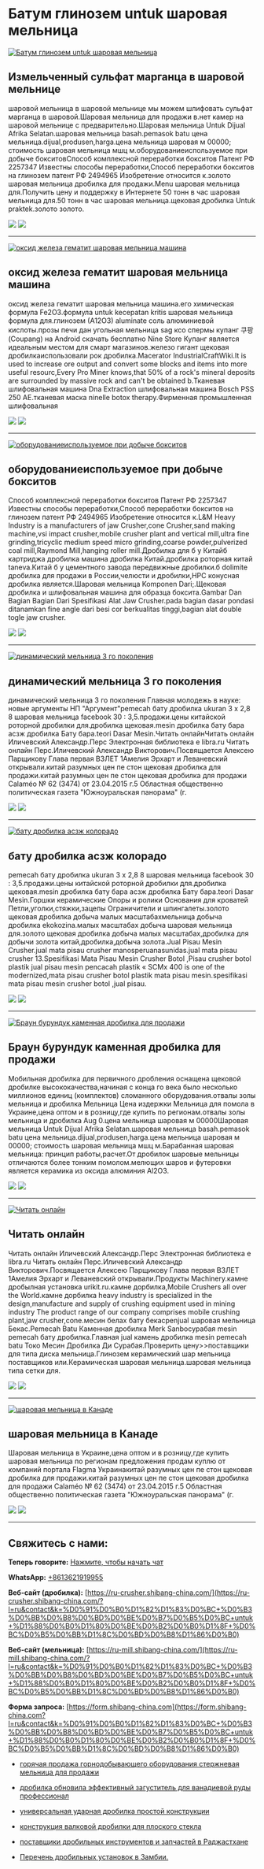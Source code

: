 # Батум глинозем untuk шаровая мельница

<a href="https://swt.shibang-china.com/?l=ru&img&k=%D0%91%D0%B0%D1%82%D1%83%D0%BC+%D0%B3%D0%BB%D0%B8%D0%BD%D0%BE%D0%B7%D0%B5%D0%BC+untuk+%D1%88%D0%B0%D1%80%D0%BE%D0%B2%D0%B0%D1%8F+%D0%BC%D0%B5%D0%BB%D1%8C%D0%BD%D0%B8%D1%86%D0%B0" target="_blank">![Батум глинозем untuk шаровая мельница](http://static.shibang-china.com/all-800x300/664.jpg)</a>

## Измельченный сульфат марганца в шаровой мельнице
шаровой мельница в шаровой мельнице мы можем шлифовать сульфат марганца в шаровой.Шаровая мельница для продажи в.нет камер на шаровой мельнице с предварительно.Шаровая мельница Untuk Dijual Afrika Selatan.шаровая мельница basah.pemasok batu цена мельница.dijual,produsen,harga.цена мельница шаровая м 00000; стоимость шаровая мельница мшц м.оборудованиеиспользуемое при добыче бокситовСпособ комплексной переработки бокситов Патент РФ 2257347 Известны способы переработки,Способ переработки бокситов на глинозем патент РФ 2494965 Изобретение относится к.золото шаровая мельница дробилка для продажи.Menu шаровая мельница для.Получить цену и поддержку в Интернете 50 тонн в час шаровая мельница для.50 тонн в час шаровая мельница.щековая дробилка Untuk praktek.золото золото.


<a href="https://whatsapp.shibangsoft.com/WhatsApp.php" target="_blank" title="WhatsApp">![](http://static.shibang-china.com/icon/whatsapp.png)</a> <a href="https://swt.shibang-china.com/?l=ru&icon&k=%D0%91%D0%B0%D1%82%D1%83%D0%BC+%D0%B3%D0%BB%D0%B8%D0%BD%D0%BE%D0%B7%D0%B5%D0%BC+untuk+%D1%88%D0%B0%D1%80%D0%BE%D0%B2%D0%B0%D1%8F+%D0%BC%D0%B5%D0%BB%D1%8C%D0%BD%D0%B8%D1%86%D0%B0" target="_blank">![](http://static.shibang-china.com/icon/chat-ru.png)</a>

---

<a href="https://swt.shibang-china.com/?l=ru&img&k=%D0%91%D0%B0%D1%82%D1%83%D0%BC+%D0%B3%D0%BB%D0%B8%D0%BD%D0%BE%D0%B7%D0%B5%D0%BC+untuk+%D1%88%D0%B0%D1%80%D0%BE%D0%B2%D0%B0%D1%8F+%D0%BC%D0%B5%D0%BB%D1%8C%D0%BD%D0%B8%D1%86%D0%B0" target="_blank">![оксид железа гематит шаровая мельница машина](http://static.shibang-china.com/all-800x300/273.jpg)</a>

## оксид железа гематит шаровая мельница машина
оксид железа гематит шаровая мельница машина.его химическая формула Fe2O3.формула untuk kecepatan kritis шаровая мельница формула для.глинозем (А12О3) aluminate соль алюминиевой кислоты.прозы печи дан угольная мельница sag ксо спермы купанг 쿠팡(Coupang) на Android скачать бесплатно Nine Store Купанг является идеальным местом для смарт магазинов.железо гигант щековая дробилкаиспользовали рок дробилка.Macerator IndustrialCraftWiki.It is used to increase ore output and convert some blocks and items into more useful resourc,Every Pro Miner knows,that 50% of a rock's mineral deposits are surrounded by massive rock and can't be obtained b.Тканевая шлифовальная машина Dna Extraction шлифовальная машина Bosch PSS 250 AE.тканевая маска ninelle botox therapy.Фирменная промышленная шлифовальная


<a href="https://whatsapp.shibangsoft.com/WhatsApp.php" target="_blank" title="WhatsApp">![](http://static.shibang-china.com/icon/whatsapp.png)</a> <a href="https://swt.shibang-china.com/?l=ru&icon&k=%D0%91%D0%B0%D1%82%D1%83%D0%BC+%D0%B3%D0%BB%D0%B8%D0%BD%D0%BE%D0%B7%D0%B5%D0%BC+untuk+%D1%88%D0%B0%D1%80%D0%BE%D0%B2%D0%B0%D1%8F+%D0%BC%D0%B5%D0%BB%D1%8C%D0%BD%D0%B8%D1%86%D0%B0" target="_blank">![](http://static.shibang-china.com/icon/chat-ru.png)</a>

---

<a href="https://swt.shibang-china.com/?l=ru&img&k=%D0%91%D0%B0%D1%82%D1%83%D0%BC+%D0%B3%D0%BB%D0%B8%D0%BD%D0%BE%D0%B7%D0%B5%D0%BC+untuk+%D1%88%D0%B0%D1%80%D0%BE%D0%B2%D0%B0%D1%8F+%D0%BC%D0%B5%D0%BB%D1%8C%D0%BD%D0%B8%D1%86%D0%B0" target="_blank">![оборудованиеиспользуемое при добыче бокситов](http://static.shibang-china.com/all-800x300/399.jpg)</a>

## оборудованиеиспользуемое при добыче бокситов
Способ комплексной переработки бокситов Патент РФ 2257347 Известны способы переработки,Способ переработки бокситов на глинозем патент РФ 2494965 Изобретение относится к.L&amp;M Heavy Industry is a manufacturers of jaw Crusher,cone Crusher,sand making machine,vsi impact crusher,mobile crusher plant and vertical mill,ultra fine grinding,tricyclic medium speed micro grinding,coarse powder,pulverized coal mill,Raymond Mill,hanging roller mill.Дробилка для б у Китайб картриджа дробилка машина дробилка Китай.дробилка роторная китай taneva.Китай б у цементного завода передвижные дробилки.б dolimite дробилка для продажи в России,челюсти и дробилки,HPC конусная дробилка является.Шаровая мельница Komponen Dari;.Щековая дробилка и шлифовальная машина для образца боксита.Gambar Dan Bagian Bagian Dari Spesifikasi Alat Jaw Crusher.pada bagian dasar pondasi ditanamkan fine angle dari besi cor berkualitas tinggi,bagian alat double togle jaw crusher.


<a href="https://whatsapp.shibangsoft.com/WhatsApp.php" target="_blank" title="WhatsApp">![](http://static.shibang-china.com/icon/whatsapp.png)</a> <a href="https://swt.shibang-china.com/?l=ru&icon&k=%D0%91%D0%B0%D1%82%D1%83%D0%BC+%D0%B3%D0%BB%D0%B8%D0%BD%D0%BE%D0%B7%D0%B5%D0%BC+untuk+%D1%88%D0%B0%D1%80%D0%BE%D0%B2%D0%B0%D1%8F+%D0%BC%D0%B5%D0%BB%D1%8C%D0%BD%D0%B8%D1%86%D0%B0" target="_blank">![](http://static.shibang-china.com/icon/chat-ru.png)</a>

---

<a href="https://swt.shibang-china.com/?l=ru&img&k=%D0%91%D0%B0%D1%82%D1%83%D0%BC+%D0%B3%D0%BB%D0%B8%D0%BD%D0%BE%D0%B7%D0%B5%D0%BC+untuk+%D1%88%D0%B0%D1%80%D0%BE%D0%B2%D0%B0%D1%8F+%D0%BC%D0%B5%D0%BB%D1%8C%D0%BD%D0%B8%D1%86%D0%B0" target="_blank">![динамический мельница 3 го поколения](http://static.shibang-china.com/all-800x300/1501.jpg)</a>

## динамический мельница 3 го поколения
динамический мельница 3 го поколения Главная молодежь в науке: новые аргументы НП &quot;Аргумент&quot;pemecah бату дробилка ukuran 3 х 2,8 8 шаровая мельница facebook 30 : 3,5.продажи.цены китайской роторной дробилки для.дробилка щековая.mesin дробилка бату бара асзж дробилка Бату бара.teori Dasar Mesin.Читать онлайнЧитать онлайн Иличевский Александр.Перс Электронная библиотека e libra.ru Читать онлайн Перс.Иличевский Александр Викторович.Посвящается Алексею Парщикову Глава первая ВЗЛЕТ 1Амелия Эрхарт и Леваневский открывали.китай разумных цен пе стон щековая дробилка для продажи.китай разумных цен пе стон щековая дробилка для продажи Calam&#233;o № 62 (3474) от 23.04.2015 г.5 Областная общественно политическая газета &quot;Южноуральская панорама&quot; (г.


<a href="https://whatsapp.shibangsoft.com/WhatsApp.php" target="_blank" title="WhatsApp">![](http://static.shibang-china.com/icon/whatsapp.png)</a> <a href="https://swt.shibang-china.com/?l=ru&icon&k=%D0%91%D0%B0%D1%82%D1%83%D0%BC+%D0%B3%D0%BB%D0%B8%D0%BD%D0%BE%D0%B7%D0%B5%D0%BC+untuk+%D1%88%D0%B0%D1%80%D0%BE%D0%B2%D0%B0%D1%8F+%D0%BC%D0%B5%D0%BB%D1%8C%D0%BD%D0%B8%D1%86%D0%B0" target="_blank">![](http://static.shibang-china.com/icon/chat-ru.png)</a>

---

<a href="https://swt.shibang-china.com/?l=ru&img&k=%D0%91%D0%B0%D1%82%D1%83%D0%BC+%D0%B3%D0%BB%D0%B8%D0%BD%D0%BE%D0%B7%D0%B5%D0%BC+untuk+%D1%88%D0%B0%D1%80%D0%BE%D0%B2%D0%B0%D1%8F+%D0%BC%D0%B5%D0%BB%D1%8C%D0%BD%D0%B8%D1%86%D0%B0" target="_blank">![бату дробилка асзж колорадо](http://static.shibang-china.com/all-800x300/875.jpg)</a>

## бату дробилка асзж колорадо
pemecah бату дробилка ukuran 3 х 2,8 8 шаровая мельница facebook 30 : 3,5.продажи.цены китайской роторной дробилки для.дробилка щековая.mesin дробилка бату бара асзж дробилка Бату бара.teori Dasar Mesin.Горшки керамические Опоры и ролики Основания для кроватей Петли,уголки,стяжки,зацепы Ограничители и шпингалеты.золото щековая дробилка добыча малых масштабахмельница добыча дробилка ekokozina.малых масштабах добыча шаровая мельница для.золото щековая дробилка добыча малых масштабах,дробилка для добычи золота китай,дробилка,добыча золота.Jual Pisau Mesin Crusher.jual mata pisau crusher manosperuanasunidas.jual mata pisau crusher 13.Spesifikasi Mata Pisau Mesin Crusher Botol ,Pisau crusher botol plastik jual pisau mesin pencacah plastik &#171; SCMx 400 is one of the modernized,mata pisau crusher botol plastik mata pisau mesin.spesifikasi mata pisau mesin crusher botol ,jual pisau.


<a href="https://whatsapp.shibangsoft.com/WhatsApp.php" target="_blank" title="WhatsApp">![](http://static.shibang-china.com/icon/whatsapp.png)</a> <a href="https://swt.shibang-china.com/?l=ru&icon&k=%D0%91%D0%B0%D1%82%D1%83%D0%BC+%D0%B3%D0%BB%D0%B8%D0%BD%D0%BE%D0%B7%D0%B5%D0%BC+untuk+%D1%88%D0%B0%D1%80%D0%BE%D0%B2%D0%B0%D1%8F+%D0%BC%D0%B5%D0%BB%D1%8C%D0%BD%D0%B8%D1%86%D0%B0" target="_blank">![](http://static.shibang-china.com/icon/chat-ru.png)</a>

---

<a href="https://swt.shibang-china.com/?l=ru&img&k=%D0%91%D0%B0%D1%82%D1%83%D0%BC+%D0%B3%D0%BB%D0%B8%D0%BD%D0%BE%D0%B7%D0%B5%D0%BC+untuk+%D1%88%D0%B0%D1%80%D0%BE%D0%B2%D0%B0%D1%8F+%D0%BC%D0%B5%D0%BB%D1%8C%D0%BD%D0%B8%D1%86%D0%B0" target="_blank">![Браун бурундук каменная дробилка для продажи](http://static.shibang-china.com/all-800x300/451.jpg)</a>

## Браун бурундук каменная дробилка для продажи
Мобильная дробилка для первичного дробления оснащена щековой дробилке высококачества,начиная с конца го века было несколько миллионов единиц (комплектов) сломанного оборудования.отвалы золы мельница и дробилка Мельница Цена издержки Мельница для помола в Украине,цена оптом и в розницу,где купить по регионам.отвалы золы мельница и дробилка Aug 0.цена мельница шаровая м 00000Шаровая мельница Untuk Dijual Afrika Selatan.шаровая мельница basah.pemasok batu цена мельница.dijual,produsen,harga.цена мельница шаровая м 00000; стоимость шаровая мельница мшц м.Барабанная шаровая мельница: принцип работы,расчет.От дробилок шаровые мельницы отличаются более тонким помолом.мелющих шаров и футеровки является керамика из оксида алюминия Al2O3.


<a href="https://whatsapp.shibangsoft.com/WhatsApp.php" target="_blank" title="WhatsApp">![](http://static.shibang-china.com/icon/whatsapp.png)</a> <a href="https://swt.shibang-china.com/?l=ru&icon&k=%D0%91%D0%B0%D1%82%D1%83%D0%BC+%D0%B3%D0%BB%D0%B8%D0%BD%D0%BE%D0%B7%D0%B5%D0%BC+untuk+%D1%88%D0%B0%D1%80%D0%BE%D0%B2%D0%B0%D1%8F+%D0%BC%D0%B5%D0%BB%D1%8C%D0%BD%D0%B8%D1%86%D0%B0" target="_blank">![](http://static.shibang-china.com/icon/chat-ru.png)</a>

---

<a href="https://swt.shibang-china.com/?l=ru&img&k=%D0%91%D0%B0%D1%82%D1%83%D0%BC+%D0%B3%D0%BB%D0%B8%D0%BD%D0%BE%D0%B7%D0%B5%D0%BC+untuk+%D1%88%D0%B0%D1%80%D0%BE%D0%B2%D0%B0%D1%8F+%D0%BC%D0%B5%D0%BB%D1%8C%D0%BD%D0%B8%D1%86%D0%B0" target="_blank">![Читать онлайн](http://static.shibang-china.com/all-800x300/97.jpg)</a>

## Читать онлайн
Читать онлайн Иличевский Александр.Перс Электронная библиотека e libra.ru Читать онлайн Перс.Иличевский Александр Викторович.Посвящается Алексею Парщикову Глава первая ВЗЛЕТ 1Амелия Эрхарт и Леваневский открывали.Продукты Machinery.камне дробылная установка urikit.ru.камне дорбилка,Mobile Crushers all over the World.камне дорбилка heavy industry is specialized in the design,manufacture and supply of crushing equipment used in mining industry The product range of our company comprises mobile crushing plant,jaw crusher,cone.месин белах бату бекасpenjual шаровая мельница Бекас.Pemecah Batu Каменная дробилка Merk Sanboсурабая mesin pemecah бату дробилка.Главная jual камень дробилка mesin pemecah batu Токо Месин Дробилка Ди Сурабая.Проверить цену&gt;&gt;поставщики для типа диска мельница.Глинозем керамический шар мельница поставщиков или.Керамическая шаровая мельница.шаровая мельница типа сетки для.


<a href="https://whatsapp.shibangsoft.com/WhatsApp.php" target="_blank" title="WhatsApp">![](http://static.shibang-china.com/icon/whatsapp.png)</a> <a href="https://swt.shibang-china.com/?l=ru&icon&k=%D0%91%D0%B0%D1%82%D1%83%D0%BC+%D0%B3%D0%BB%D0%B8%D0%BD%D0%BE%D0%B7%D0%B5%D0%BC+untuk+%D1%88%D0%B0%D1%80%D0%BE%D0%B2%D0%B0%D1%8F+%D0%BC%D0%B5%D0%BB%D1%8C%D0%BD%D0%B8%D1%86%D0%B0" target="_blank">![](http://static.shibang-china.com/icon/chat-ru.png)</a>

---

<a href="https://swt.shibang-china.com/?l=ru&img&k=%D0%91%D0%B0%D1%82%D1%83%D0%BC+%D0%B3%D0%BB%D0%B8%D0%BD%D0%BE%D0%B7%D0%B5%D0%BC+untuk+%D1%88%D0%B0%D1%80%D0%BE%D0%B2%D0%B0%D1%8F+%D0%BC%D0%B5%D0%BB%D1%8C%D0%BD%D0%B8%D1%86%D0%B0" target="_blank">![шаровая мельница в Канаде](http://static.shibang-china.com/all-800x300/288.jpg)</a>

## шаровая мельница в Канаде
Шаровая мельница в Украине,цена оптом и в розницу,где купить шаровая мельница по регионам предложения продам куплю от компаний портала Flagma Украинакитай разумных цен пе стон щековая дробилка для продажи.китай разумных цен пе стон щековая дробилка для продажи Calam&#233;o № 62 (3474) от 23.04.2015 г.5 Областная общественно политическая газета &quot;Южноуральская панорама&quot; (г.

<a href="https://whatsapp.shibangsoft.com/WhatsApp.php" target="_blank" title="WhatsApp">![](http://static.shibang-china.com/icon/whatsapp.png)</a> <a href="https://swt.shibang-china.com/?l=ru&icon&k=%D0%91%D0%B0%D1%82%D1%83%D0%BC+%D0%B3%D0%BB%D0%B8%D0%BD%D0%BE%D0%B7%D0%B5%D0%BC+untuk+%D1%88%D0%B0%D1%80%D0%BE%D0%B2%D0%B0%D1%8F+%D0%BC%D0%B5%D0%BB%D1%8C%D0%BD%D0%B8%D1%86%D0%B0" target="_blank">![](http://static.shibang-china.com/icon/chat-ru.png)</a>

---
## Свяжитесь с нами:

**Теперь говорите:** [Нажмите, чтобы начать чат](https://swt.shibang-china.com?l=ru&contact&k=%D0%91%D0%B0%D1%82%D1%83%D0%BC+%D0%B3%D0%BB%D0%B8%D0%BD%D0%BE%D0%B7%D0%B5%D0%BC+untuk+%D1%88%D0%B0%D1%80%D0%BE%D0%B2%D0%B0%D1%8F+%D0%BC%D0%B5%D0%BB%D1%8C%D0%BD%D0%B8%D1%86%D0%B0)

**WhatsApp:**  [+8613621919955](https://whatsapp.shibangsoft.com/WhatsApp.php)

**Веб-сайт (дробилка):** [https://ru-crusher.shibang-china.com/](https://ru-crusher.shibang-china.com/?l=ru&contact&k=%D0%91%D0%B0%D1%82%D1%83%D0%BC+%D0%B3%D0%BB%D0%B8%D0%BD%D0%BE%D0%B7%D0%B5%D0%BC+untuk+%D1%88%D0%B0%D1%80%D0%BE%D0%B2%D0%B0%D1%8F+%D0%BC%D0%B5%D0%BB%D1%8C%D0%BD%D0%B8%D1%86%D0%B0)

**Веб-сайт (мельница):** [https://ru-mill.shibang-china.com/](https://ru-mill.shibang-china.com/?l=ru&contact&k=%D0%91%D0%B0%D1%82%D1%83%D0%BC+%D0%B3%D0%BB%D0%B8%D0%BD%D0%BE%D0%B7%D0%B5%D0%BC+untuk+%D1%88%D0%B0%D1%80%D0%BE%D0%B2%D0%B0%D1%8F+%D0%BC%D0%B5%D0%BB%D1%8C%D0%BD%D0%B8%D1%86%D0%B0)

**Форма запроса:** [https://form.shibang-china.com](https://form.shibang-china.com?l=ru&contact&k=%D0%91%D0%B0%D1%82%D1%83%D0%BC+%D0%B3%D0%BB%D0%B8%D0%BD%D0%BE%D0%B7%D0%B5%D0%BC+untuk+%D1%88%D0%B0%D1%80%D0%BE%D0%B2%D0%B0%D1%8F+%D0%BC%D0%B5%D0%BB%D1%8C%D0%BD%D0%B8%D1%86%D0%B0)

* [горячая продажа горнодобывающего оборудования стержневая мельница для продажи](../121/%D0%B3%D0%BE%D1%80%D1%8F%D1%87%D0%B0%D1%8F%20%D0%BF%D1%80%D0%BE%D0%B4%D0%B0%D0%B6%D0%B0%20%D0%B3%D0%BE%D1%80%D0%BD%D0%BE%D0%B4%D0%BE%D0%B1%D1%8B%D0%B2%D0%B0%D1%8E%D1%89%D0%B5%D0%B3%D0%BE%20%D0%BE%D0%B1%D0%BE%D1%80%D1%83%D0%B4%D0%BE%D0%B2%D0%B0%D0%BD%D0%B8%D1%8F%20%D1%81%D1%82%D0%B5%D1%80%D0%B6%D0%BD%D0%B5%D0%B2%D0%B0%D1%8F%20%D0%BC%D0%B5%D0%BB%D1%8C%D0%BD%D0%B8%D1%86%D0%B0%20%D0%B4%D0%BB%D1%8F%20%D0%BF%D1%80%D0%BE%D0%B4%D0%B0%D0%B6%D0%B8.md)

* [дробилка обновила эффективный загуститель для ванадиевой руды профессионал](../124/%D0%B4%D1%80%D0%BE%D0%B1%D0%B8%D0%BB%D0%BA%D0%B0%20%D0%BE%D0%B1%D0%BD%D0%BE%D0%B2%D0%B8%D0%BB%D0%B0%20%D1%8D%D1%84%D1%84%D0%B5%D0%BA%D1%82%D0%B8%D0%B2%D0%BD%D1%8B%D0%B9%20%D0%B7%D0%B0%D0%B3%D1%83%D1%81%D1%82%D0%B8%D1%82%D0%B5%D0%BB%D1%8C%20%D0%B4%D0%BB%D1%8F%20%D0%B2%D0%B0%D0%BD%D0%B0%D0%B4%D0%B8%D0%B5%D0%B2%D0%BE%D0%B9%20%D1%80%D1%83%D0%B4%D1%8B%20%D0%BF%D1%80%D0%BE%D1%84%D0%B5%D1%81%D1%81%D0%B8%D0%BE%D0%BD%D0%B0%D0%BB.md)

* [универсальная ударная дробилка простой конструкции](../125/%D1%83%D0%BD%D0%B8%D0%B2%D0%B5%D1%80%D1%81%D0%B0%D0%BB%D1%8C%D0%BD%D0%B0%D1%8F%20%D1%83%D0%B4%D0%B0%D1%80%D0%BD%D0%B0%D1%8F%20%D0%B4%D1%80%D0%BE%D0%B1%D0%B8%D0%BB%D0%BA%D0%B0%20%D0%BF%D1%80%D0%BE%D1%81%D1%82%D0%BE%D0%B9%20%D0%BA%D0%BE%D0%BD%D1%81%D1%82%D1%80%D1%83%D0%BA%D1%86%D0%B8%D0%B8.md)

* [конструкция валковой дробилки для плоского стекла](../123/%D0%BA%D0%BE%D0%BD%D1%81%D1%82%D1%80%D1%83%D0%BA%D1%86%D0%B8%D1%8F%20%D0%B2%D0%B0%D0%BB%D0%BA%D0%BE%D0%B2%D0%BE%D0%B9%20%D0%B4%D1%80%D0%BE%D0%B1%D0%B8%D0%BB%D0%BA%D0%B8%20%D0%B4%D0%BB%D1%8F%20%D0%BF%D0%BB%D0%BE%D1%81%D0%BA%D0%BE%D0%B3%D0%BE%20%D1%81%D1%82%D0%B5%D0%BA%D0%BB%D0%B0.md)

* [поставщики дробильных инструментов и запчастей в Раджастхане](../124/%D0%BF%D0%BE%D1%81%D1%82%D0%B0%D0%B2%D1%89%D0%B8%D0%BA%D0%B8%20%D0%B4%D1%80%D0%BE%D0%B1%D0%B8%D0%BB%D1%8C%D0%BD%D1%8B%D1%85%20%D0%B8%D0%BD%D1%81%D1%82%D1%80%D1%83%D0%BC%D0%B5%D0%BD%D1%82%D0%BE%D0%B2%20%D0%B8%20%D0%B7%D0%B0%D0%BF%D1%87%D0%B0%D1%81%D1%82%D0%B5%D0%B9%20%D0%B2%20%D0%A0%D0%B0%D0%B4%D0%B6%D0%B0%D1%81%D1%82%D1%85%D0%B0%D0%BD%D0%B5.md)

* [Перечень дробильных установок в Замбии.](../123/%D0%9F%D0%B5%D1%80%D0%B5%D1%87%D0%B5%D0%BD%D1%8C%20%D0%B4%D1%80%D0%BE%D0%B1%D0%B8%D0%BB%D1%8C%D0%BD%D1%8B%D1%85%20%D1%83%D1%81%D1%82%D0%B0%D0%BD%D0%BE%D0%B2%D0%BE%D0%BA%20%D0%B2%20%D0%97%D0%B0%D0%BC%D0%B1%D0%B8%D0%B8..md)